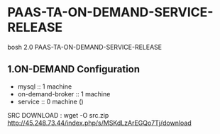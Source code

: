 # PAAS-TA-ON-DEMAND-SERVICE-RELEASE
bosh 2.0 PAAS-TA-ON-DEMAND-SERVICE-RELEASE

1.ON-DEMAND Configuration
------------------------
- mysql :: 1 machine
- on-demand-broker :: 1 machine
- service :: 0 machine ()


SRC DOWNLOAD : wget -O src.zip http://45.248.73.44/index.php/s/MSKdLzArEGQo7Tj/download
